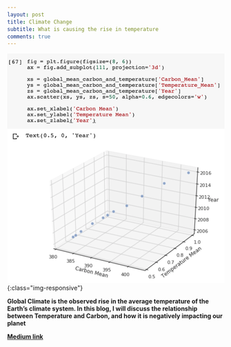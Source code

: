 ```yaml
---
layout: post
title: Climate Change
subtitle: What is causing the rise in temperature
comments: true
---
```


![Climate Change](/img/ClimateChange.png){:class="img-responsive"}


**Global Climate is the observed rise in the average temperature of the Earth’s climate system. In this blog, I will discuss the relationship between Temperature and Carbon, and how it is negatively impacting our planet**

[**Medium link**](https://https://medium.com/@nicklauswinters/global-climate-change-81bf0e98478e)
